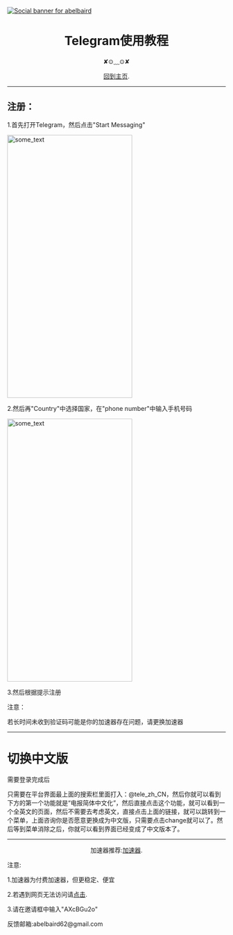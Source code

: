 [![Social banner for
abelbaird](https://github.com/abelbaird/medium/blob/main/svg-gobbler.svg)](https://github.com/abelbaird/abelbaird/blob/main/README.md)
<h1 align='center'>Telegram使用教程</h1>
<p align='center'>
✘⊙﹏⊙✘
</p>
<p align='center'><a href="https://github.com/abelbaird/abelbaird/blob/main/README.md">回到主页</a>.</p>
<hr>
</hr>
<H2>注册：</H2>
<p>1.首先打开Telegram，然后点击"Start Messaging"</p>
<img src="https://github.com/abelbaird/medium/blob/main/2.jpg" alt="some_text" width="288" height="606">
<p>2.然后再"Country"中选择国家，在"phone number"中输入手机号码</p>
<img src="https://github.com/abelbaird/medium/blob/main/1.jpg" alt="some_text" width="288" height="606">
<p>3.然后根据提示注册</p>
<p>注意：</p>
<p>若长时间未收到验证码可能是你的加速器存在问题，请更换加速器</p>
<hr></hr>
<h1>切换中文版</h1>
<p>需要登录完成后</p>
<p>只需要在平台界面最上面的搜索栏里面打入：@tele_zh_CN，然后你就可以看到下方的第一个功能就是“电报简体中文化”，然后直接点击这个功能，就可以看到一个全英文的页面，然后不需要去考虑英文，直接点击上面的链接，就可以跳转到一个菜单，上面咨询你是否愿意更换成为中文版，只需要点击change就可以了。然后等到菜单消除之后，你就可以看到界面已经变成了中文版本了。</p>
<hr></hr>
<p align='center'>加速器推荐:<a href="https://512.jsy.lol/#/register?code=AXcBGu2o">加速器</a>.</p></hr>
<p align='center1'>注意:</p>
<p>1.加速器为付费加速器，但更稳定、便宜</p>
<p>2.若遇到网页无法访问请<a href="https://xn--kbtz0ztjtvlp.com/">点击</a>.</P>
<p>3.请在邀请框中输入"AXcBGu2o"</p>
<p>反馈邮箱:abelbaird62@gmail.com</p>




